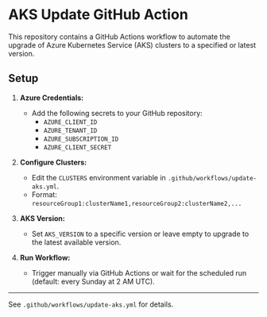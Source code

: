 # AKS Update GitHub Action

This repository contains a GitHub Actions workflow to automate the upgrade of Azure Kubernetes Service (AKS) clusters to a specified or latest version.

## Setup

1. **Azure Credentials:**
   - Add the following secrets to your GitHub repository:
     - `AZURE_CLIENT_ID`
     - `AZURE_TENANT_ID`
     - `AZURE_SUBSCRIPTION_ID`
     - `AZURE_CLIENT_SECRET`

2. **Configure Clusters:**
   - Edit the `CLUSTERS` environment variable in `.github/workflows/update-aks.yml`.
   - Format: `resourceGroup1:clusterName1,resourceGroup2:clusterName2,...`

3. **AKS Version:**
   - Set `AKS_VERSION` to a specific version or leave empty to upgrade to the latest available version.

4. **Run Workflow:**
   - Trigger manually via GitHub Actions or wait for the scheduled run (default: every Sunday at 2 AM UTC).

---

See `.github/workflows/update-aks.yml` for details.
